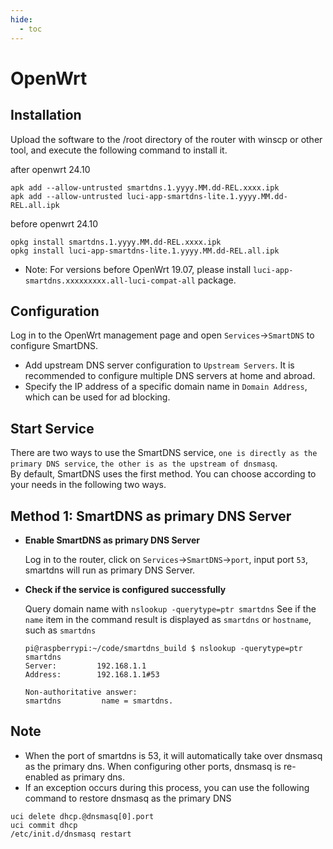 ```yaml
---
hide:
  - toc
---
```


# OpenWrt

## Installation

Upload the software to the /root directory of the router with winscp or other tool, and execute the following command to install it.

after openwrt 24.10
```shell
apk add --allow-untrusted smartdns.1.yyyy.MM.dd-REL.xxxx.ipk
apk add --allow-untrusted luci-app-smartdns-lite.1.yyyy.MM.dd-REL.all.ipk
```

before openwrt 24.10 
```shell
opkg install smartdns.1.yyyy.MM.dd-REL.xxxx.ipk
opkg install luci-app-smartdns-lite.1.yyyy.MM.dd-REL.all.ipk
```

- Note: For versions before OpenWrt 19.07, please install `luci-app-smartdns.xxxxxxxxx.all-luci-compat-all` package.

## Configuration

Log in to the OpenWrt management page and open `Services`->`SmartDNS` to configure SmartDNS.

- Add upstream DNS server configuration to `Upstream Servers`. It is recommended to configure multiple DNS servers at home and abroad.
- Specify the IP address of a specific domain name in `Domain Address`, which can be used for ad blocking.

## Start Service

There are two ways to use the SmartDNS service, `one is directly as the primary DNS service`, `the other is as the upstream of dnsmasq`.  
By default, SmartDNS uses the first method. You can choose according to your needs in the following two ways.

## Method 1: SmartDNS as primary DNS Server

- **Enable SmartDNS as primary DNS Server**

    Log in to the router, click on `Services`->`SmartDNS`->`port`, input port `53`, smartdns will run as primary DNS Server.

- **Check if the service is configured successfully**

    Query domain name with `nslookup -querytype=ptr smartdns`
    See if the `name` item in the command result is displayed as `smartdns` or `hostname`, such as `smartdns`

    ```shell
    pi@raspberrypi:~/code/smartdns_build $ nslookup -querytype=ptr smartdns
    Server:         192.168.1.1
    Address:        192.168.1.1#53

    Non-authoritative answer:
    smartdns         name = smartdns.
    ```

## Note

- When the port of smartdns is 53, it will automatically take over dnsmasq as the primary dns. When configuring other ports, dnsmasq is re-enabled as primary dns.
- If an exception occurs during this process, you can use the following command to restore dnsmasq as the primary DNS

```shell
uci delete dhcp.@dnsmasq[0].port
uci commit dhcp
/etc/init.d/dnsmasq restart
```
